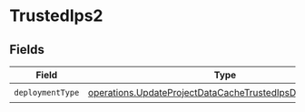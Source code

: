 # TrustedIps2


## Fields

| Field                                                                                                                                  | Type                                                                                                                                   | Required                                                                                                                               | Description                                                                                                                            |
| -------------------------------------------------------------------------------------------------------------------------------------- | -------------------------------------------------------------------------------------------------------------------------------------- | -------------------------------------------------------------------------------------------------------------------------------------- | -------------------------------------------------------------------------------------------------------------------------------------- |
| `deploymentType`                                                                                                                       | [operations.UpdateProjectDataCacheTrustedIpsDeploymentType](../../models/operations/updateprojectdatacachetrustedipsdeploymenttype.md) | :heavy_check_mark:                                                                                                                     | N/A                                                                                                                                    |